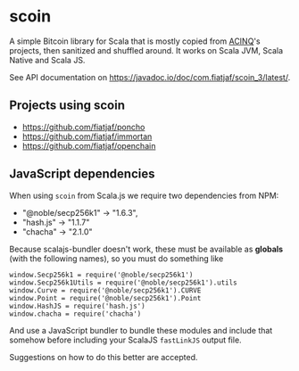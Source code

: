 scoin
=====

A simple Bitcoin library for Scala that is mostly copied from [ACINQ](https://github.com/acinq)'s projects, then sanitized and shuffled around. It works on Scala JVM, Scala Native and Scala JS.

See API documentation on https://javadoc.io/doc/com.fiatjaf/scoin_3/latest/.

## Projects using scoin

  - https://github.com/fiatjaf/poncho
  - https://github.com/fiatjaf/immortan
  - https://github.com/fiatjaf/openchain

## JavaScript dependencies

When using `scoin` from Scala.js we require two dependencies from NPM:

- "@noble/secp256k1" -> "1.6.3",
- "hash.js" -> "1.1.7"
- "chacha" -> "2.1.0"

Because scalajs-bundler doesn't work, these must be available as **globals** (with the following names), so you must do something like

```
window.Secp256k1 = require('@noble/secp256k1')
window.Secp256k1Utils = require('@noble/secp256k1').utils
window.Curve = require('@noble/secp256k1').CURVE
window.Point = require('@noble/secp256k1').Point
window.HashJS = require('hash.js')
window.chacha = require('chacha')
```

And use a JavaScript bundler to bundle these modules and include that somehow before including your ScalaJS `fastLinkJS` output file.

Suggestions on how to do this better are accepted.
